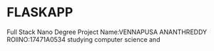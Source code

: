 # FLASKAPP
Full Stack Nano Degree Project
Name:VENNAPUSA ANANTHREDDY
ROllNO:17471A0534
studying  computer science and

